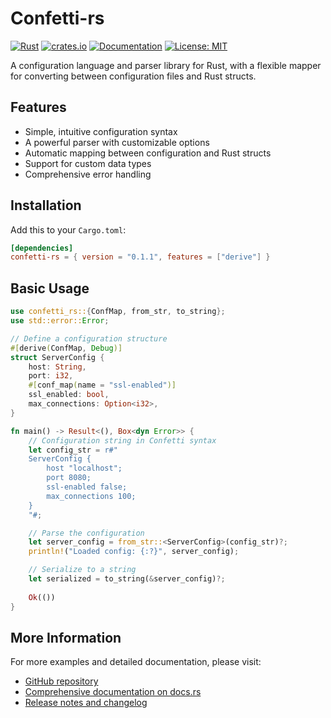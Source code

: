 # Confetti-rs

[![Rust](https://github.com/shkmv/confetti-rs/actions/workflows/rust.yml/badge.svg)](https://github.com/shkmv/confetti-rs/actions/workflows/rust.yml)
[![crates.io](https://img.shields.io/crates/v/confetti-rs.svg)](https://crates.io/crates/confetti-rs)
[![Documentation](https://docs.rs/confetti-rs/badge.svg)](https://docs.rs/confetti-rs)
[![License: MIT](https://img.shields.io/badge/License-MIT-yellow.svg)](https://opensource.org/licenses/MIT)

A configuration language and parser library for Rust, with a flexible mapper for converting between configuration files and Rust structs.

## Features

- Simple, intuitive configuration syntax
- A powerful parser with customizable options
- Automatic mapping between configuration and Rust structs
- Support for custom data types
- Comprehensive error handling

## Installation

Add this to your `Cargo.toml`:

```toml
[dependencies]
confetti-rs = { version = "0.1.1", features = ["derive"] }
```

## Basic Usage

```rust
use confetti_rs::{ConfMap, from_str, to_string};
use std::error::Error;

// Define a configuration structure
#[derive(ConfMap, Debug)]
struct ServerConfig {
    host: String,
    port: i32,
    #[conf_map(name = "ssl-enabled")]
    ssl_enabled: bool,
    max_connections: Option<i32>, 
}

fn main() -> Result<(), Box<dyn Error>> {
    // Configuration string in Confetti syntax
    let config_str = r#"
    ServerConfig {
        host "localhost";
        port 8080;
        ssl-enabled false;
        max_connections 100;
    }
    "#;

    // Parse the configuration
    let server_config = from_str::<ServerConfig>(config_str)?;
    println!("Loaded config: {:?}", server_config);

    // Serialize to a string
    let serialized = to_string(&server_config)?;
    
    Ok(())
}
```

## More Information

For more examples and detailed documentation, please visit:
- [GitHub repository](https://github.com/shkmv/confetti-rs)
- [Comprehensive documentation on docs.rs](https://docs.rs/confetti-rs)
- [Release notes and changelog](https://github.com/shkmv/confetti-rs/blob/main/CHANGELOG.md) 
